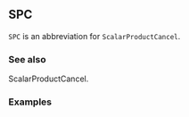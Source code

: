 ##  SPC 

`SPC` is an abbreviation for `ScalarProductCancel`.

###  See also 

ScalarProductCancel.

###  Examples 